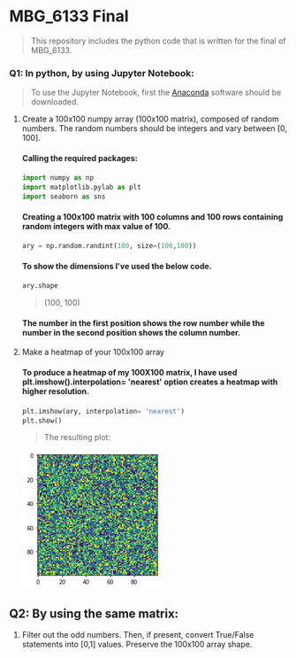 # MBG_6133 Final <a name="final"></a> 

>This repository includes the python code that is written for the final of MBG_6133.

### Q1: In python, by using Jupyter Notebook:

> To use the Jupyter Notebook, first the [Anaconda](https://www.anaconda.com/products/individual) software should be downloaded.

1. Create a 100x100 numpy array (100x100 matrix), composed of random numbers. The random numbers should be integers and vary between [0, 100].


    #### Calling the required packages:

    ```python
    import numpy as np
    import matplotlib.pylab as plt
    import seaborn as sns
    ```

    #### Creating a 100x100 matrix with 100 columns and 100 rows containing random integers with max value of 100.

     ```python
    ary = np.random.randint(100, size=(100,100))  
     ```
    #### To show the dimensions I've used the below code. 

     ```python
    ary.shape
     ```
     > (100, 100)
    #### The number in the first position shows the row number while the number in the second position shows the column number.
    
2. Make a heatmap of your 100x100 array

    #### To produce a heatmap of my 100X100 matrix, I have used plt.imshow().interpolation= 'nearest' option creates a heatmap with higher resolution.

     ```python
    plt.imshow(ary, interpolation= 'nearest')
    plt.show()
      ```
     >The resulting plot:
     
    ![output](https://github.com/yoncagungor/Final/blob/Plots/ary_plot?raw=true)
    
## Q2: By using the same matrix:

1. Filter out the odd numbers. Then, if present, convert True/False statements into [0,1] values. Preserve the 100x100 array shape.


